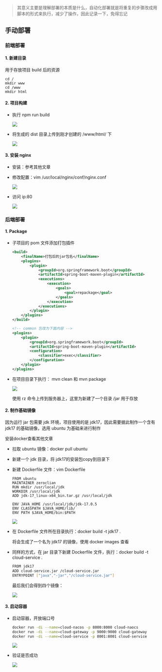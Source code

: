 > 其意义主要是理解部署的本质是什么，自动化部署就是将重复的步骤改成用脚本的形式来执行，减少了操作，因此记录一下，免得忘记

## 手动部署


### 前端部署

#### 1. 新建目录

用于存放项目 build 后的资源

```
cd /
mkdir www
cd /www
mkdir html
```

#### 2. 项目构建

- 执行 npm run build

  ![](http://cdn.liancode.top/img/20230116001513.png)

- 将生成的 dist 目录上传到刚才创建的 /www/html/ 下

  ![](http://cdn.liancode.top/img/20230116001833.png)

#### 3. 安装 nginx

- 安装：参考其他文章

- 修改配置：vim /usr/local/nginx/conf/nginx.conf 

  ![](http://cdn.liancode.top/img/20230116002831.png)

- 访问 ip:80 

  ![](http://cdn.liancode.top/img/20230116003212.png)



### 后端部署

#### 1. Package

- 子项目的 pom 文件添加打包插件

  ```xml
  <build>
      <finalName>打包后的jar包名</finalName>
      <plugins>
          <plugin>
              <groupId>org.springframework.boot</groupId>
              <artifactId>spring-boot-maven-plugin</artifactId>
              <executions>
                  <execution>
                      <goals>
                          <goal>repackage</goal>
                      </goals>
                  </execution>
              </executions>
          </plugin>
      </plugins>
  </build>
  
  <!-- common 包改为下面内容 -->
  <plugins>
      <plugin>
          <groupId>org.springframework.boot</groupId>
          <artifactId>spring-boot-maven-plugin</artifactId>
          <configuration>
              <classifier>exec</classifier>
          </configuration>
      </plugin>
  </plugins>
  ```

- 在项目目录下执行： mvn clean 和 mvn package

  ![](http://cdn.liancode.top/img/20230116011617.png)

  使用 rz 命令上传到服务器上，这里为新建了一个目录 /jar 用于存放

#### 2. 制作基础镜像

因为运行 jar 包需要 jdk 环境，项目使用的是 jdk17，因此需要据此制作一个含有 jdk17 的基础镜像，选用 ubuntu 为基础来进行制作

安装docker查看其他文章

- 拉取 ubuntu 镜像：docker pull ubuntu

- 新建一个 jdk 目录，将 jdk17的安装包copy到目录下

- 新建 Dockerfile 文件：vim Dockerfile

  ```
  FROM ubuntu
  MAINTAINER zeroclian
  RUN mkdir /usr/local/jdk
  WORKDIR /usr/local/jdk
  ADD jdk-17_linux-x64_bin.tar.gz /usr/local/jdk
  
  ENV JAVA_HOME /usr/local/jdk/jdk-17.0.5
  ENV CLASSPATH $JAVA_HOME/lib/
  ENV PATH $JAVA_HOME/bin:$PATH
  ```

  ![](http://cdn.liancode.top/img/20230116013123.png)

- 在 Dockerfile 文件所在目录执行：docker build -t jdk17 .

  将会生成了一个名为 jdk17 的镜像，使用 docker images 查看

- 同样的方式，在 jar 目录下新建 Dockerfile 文件，执行：docker build -t cloud-service .

  ```bash
  FROM jdk17
  ADD cloud-service.jar /cloud-service.jar
  ENTRYPOINT ["java","-jar","/cloud-service.jar"]
  ```

  最后我们会得到四个镜像：

  ![](http://cdn.liancode.top/img/20230116013954.png)

#### 3. 启动容器

- 启动容器，开放端口号

  ```bash
  docker run -di --name=cloud-nacos -p 8000:8000 cloud-naocs
  docker run -di --name=cloud-gateway -p 9000:9000 cloud-gateway
  docker run -di --name=cloud-service -p 8001:8001 cloud-service
  ```

  ![](http://cdn.liancode.top/img/20230116014203.png)

- 验证是否成功

  ![](http://cdn.liancode.top/img/20230116014741.png)

